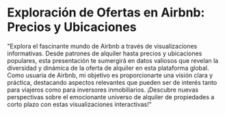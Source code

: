 <html>
<head>
    <h1>Exploración de Ofertas en Airbnb: Precios y Ubicaciones</h1>
</head>
<body>



<p>"Explora el fascinante mundo de Airbnb a través de visualizaciones informativas. Desde patrones de alquiler hasta precios y ubicaciones populares, esta presentación te sumergirá en datos valiosos que revelan la diversidad y dinámica de la oferta de alquiler en esta plataforma global. Como usuaria de Airbnb, mi objetivo es proporcionarte una visión clara y práctica, destacando aspectos relevantes que pueden ser de interés tanto para viajeros como para inversores inmobiliarios. ¡Descubre nuevas perspectivas sobre el emocionante universo de alquiler de propiedades a corto plazo con estas visualizaciones interactivas!"</p>

</body>
</html>